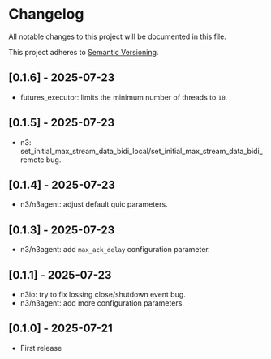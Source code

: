 # Changelog

All notable changes to this project will be documented in this file.

This project adheres to [Semantic Versioning](https://semver.org).

<!--
Note: In this file, do not use the hard wrap in the middle of a sentence for compatibility with GitHub comment style markdown rendering.
-->

## [0.1.6] - 2025-07-23

- futures_executor: limits the minimum number of threads to `10`.

## [0.1.5] - 2025-07-23

- n3: set_initial_max_stream_data_bidi_local/set_initial_max_stream_data_bidi_remote bug.

## [0.1.4] - 2025-07-23

- n3/n3agent: adjust default quic parameters.

## [0.1.3] - 2025-07-23

- n3/n3agent: add `max_ack_delay` configuration parameter.

## [0.1.1] - 2025-07-23

- n3io: try to fix lossing close/shutdown event bug.
- n3/n3agent: add more configuration parameters.

## [0.1.0] - 2025-07-21

- First release
